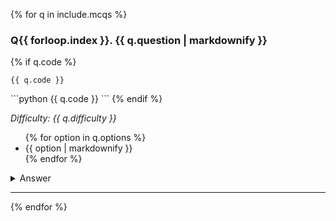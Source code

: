 {% for q in include.mcqs %}
  <div class="mcq">
    <h3>Q{{ forloop.index }}. {{ q.question | markdownify }}</h3>
    {% if q.code %}
    <pre><code>{{ q.code }}</code></pre>
    ```python
    {{ q.code }}
    ```
    {% endif %}
    <p><em>Difficulty: {{ q.difficulty }}</em></p>
    <ul>
      {% for option in q.options %}
        <li>{{ option | markdownify }}</li>
      {% endfor %}
    </ul>
    <details>
      <summary>Answer</summary>
      <p><strong>{{ q.answer }}</strong></p>
      {% if q.explanation %}
        <p><em>{{ q.explanation }}</em></p>
      {% endif %}
    </details>
    <hr>
  </div>
{% endfor %} 

